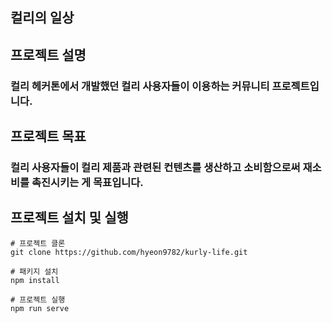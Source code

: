 ## 컬리의 일상
## 프로젝트 설명
### 컬리 헤커톤에서 개발했던 컬리 사용자들이 이용하는 커뮤니티 프로젝트입니다.
## 프로젝트 목표
### 컬리 사용자들이 컬리 제품과 관련된 컨텐츠를 생산하고 소비함으로써 재소비를 촉진시키는 게 목표입니다.
## 프로젝트 설치 및 실행
    # 프로젝트 클론
    git clone https://github.com/hyeon9782/kurly-life.git

    # 패키지 설치
    npm install

    # 프로젝트 실행
    npm run serve



